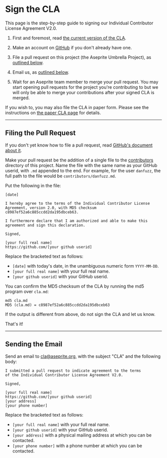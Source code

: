 Sign the CLA
============

This page is the step-by-step guide to signing our Individual
Contributor License Agreement V2.0.

1. First and foremost, read [the current version of the CLA](cla.md).

2. Make an account on [GitHub](https://github.com/) if you don't already
   have one.

3. File a pull request on this project (the Aseprite Umbrella
   Project), as [outlined below](#filing-the-pull-request).

4. Email us, as [outlined below](#sending-the-email).

5. Wait for an Aseprite team member to merge your pull request. You may start
   opening pull requests for the project you're contributing to but we will
   only be able to merge your contributions after your signed CLA is merged.

If you wish to, you may also file the CLA in paper form. Please
see the instructions on [the paper CLA page](sign-cla-paper.md)
for details.

* * * * * * * * * * * * * * * * * * * * * * * * * * * * * * * *

Filing the Pull Request
-----------------------

If you don't yet know how to file a pull request, read [GitHub's
document about it](https://help.github.com/articles/using-pull-requests).

Make your pull request be the addition of a single file to the
[contributors](contributors) directory of this project. Name the file
with the same name as your GitHub userid, with `.md` appended to the
end. For example, for the user `danfuzz`, the full path to the file
would be `contributors/danfuzz.md`.

Put the following in the file:

```
[date]

I hereby agree to the terms of the Individual Contributor License
Agreement, version 2.0, with MD5 checksum
c8987ef52a6c885ccdd2da195dbceb63.

I furthermore declare that I am authorized and able to make this
agreement and sign this declaration.

Signed,

[your full real name]
https://github.com/[your github userid]
```

Replace the bracketed text as follows:

* `[date]` with today's date, in the unambiguous numeric form `YYYY-MM-DD`.
* `[your full real name]` with your full real name.
* `[your github userid]` with your GitHub userid.

You can confirm the MD5 checksum of the CLA by running the md5 program over `cla.md`:

```
md5 cla.md
MD5 (cla.md) = c8987ef52a6c885ccdd2da195dbceb63
```

If the output is different from above, do not sign the CLA and let us know.

That's it!

* * * * * * * * * * * * * * * * * * * * * * * * * * * * * * * *

Sending the Email
-----------------

Send an email to [cla@aseprite.org](mailto:cla@aseprite.org),
with the subject "CLA" and the following body:

```
I submitted a pull request to indicate agreement to the terms
of the Individual Contributor License Agreement V2.0.

Signed,

[your full real name]
https://github.com/[your github userid]
[your address]
[your phone number]
```

Replace the bracketed text as follows:

* `[your full real name]` with your full real name.
* `[your github userid]` with your GitHub userid.
* `[your address]` with a physical mailing address at which you can be contacted.
* `[your phone number]` with a phone number at which you can be contacted.
